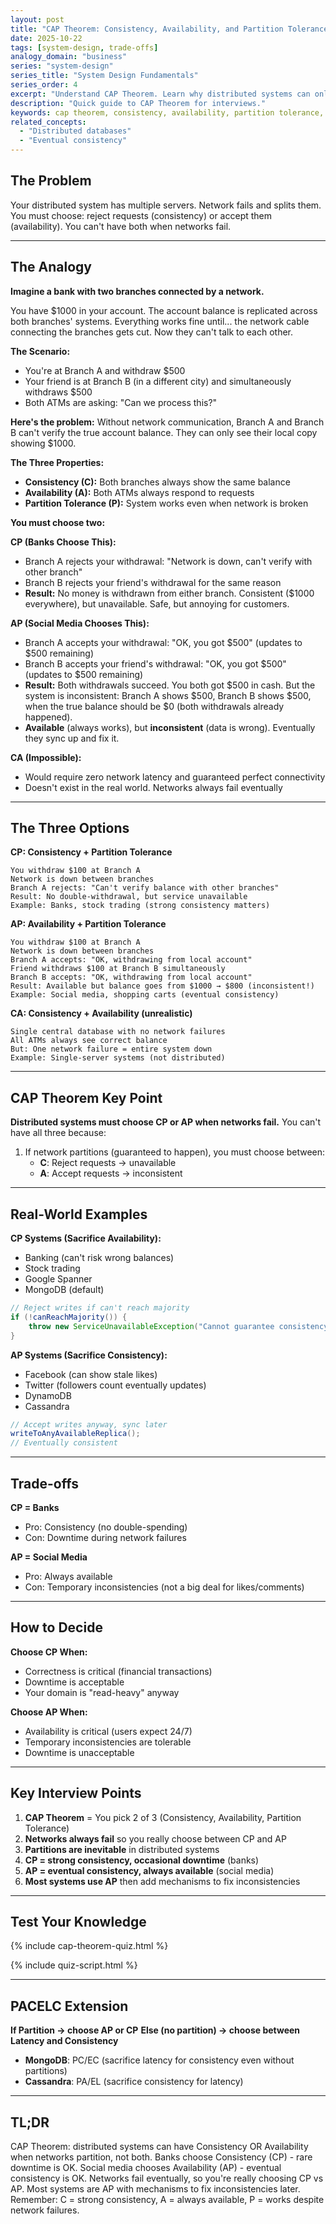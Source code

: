 ```yaml
---
layout: post
title: "CAP Theorem: Consistency, Availability, and Partition Tolerance"
date: 2025-10-22
tags: [system-design, trade-offs]
analogy_domain: "business"
series: "system-design"
series_title: "System Design Fundamentals"
series_order: 4
excerpt: "Understand CAP Theorem. Learn why distributed systems can only have 2 of 3: Consistency, Availability, Partition Tolerance."
description: "Quick guide to CAP Theorem for interviews."
keywords: cap theorem, consistency, availability, partition tolerance, distributed systems
related_concepts:
  - "Distributed databases"
  - "Eventual consistency"
---
```


## The Problem

Your distributed system has multiple servers. Network fails and splits them. You must choose: reject requests (consistency) or accept them (availability). You can't have both when networks fail.

---

## The Analogy

**Imagine a bank with two branches connected by a network.**

You have $1000 in your account. The account balance is replicated across both branches' systems. Everything works fine until... the network cable connecting the branches gets cut. Now they can't talk to each other.

**The Scenario:**
- You're at Branch A and withdraw $500
- Your friend is at Branch B (in a different city) and simultaneously withdraws $500
- Both ATMs are asking: "Can we process this?"

**Here's the problem:** Without network communication, Branch A and Branch B can't verify the true account balance. They can only see their local copy showing $1000.

**The Three Properties:**
- **Consistency (C):** Both branches always show the same balance
- **Availability (A):** Both ATMs always respond to requests
- **Partition Tolerance (P):** System works even when network is broken

**You must choose two:**

**CP (Banks Choose This):**
- Branch A rejects your withdrawal: "Network is down, can't verify with other branch"
- Branch B rejects your friend's withdrawal for the same reason
- **Result:** No money is withdrawn from either branch. Consistent ($1000 everywhere), but unavailable. Safe, but annoying for customers.

**AP (Social Media Chooses This):**
- Branch A accepts your withdrawal: "OK, you got $500" (updates to $500 remaining)
- Branch B accepts your friend's withdrawal: "OK, you got $500" (updates to $500 remaining)
- **Result:** Both withdrawals succeed. You both got $500 in cash. But the system is inconsistent: Branch A shows $500, Branch B shows $500, when the true balance should be $0 (both withdrawals already happened).
- **Available** (always works), but **inconsistent** (data is wrong). Eventually they sync up and fix it.

**CA (Impossible):**
- Would require zero network latency and guaranteed perfect connectivity
- Doesn't exist in the real world. Networks always fail eventually

---

## The Three Options

**CP: Consistency + Partition Tolerance**
```
You withdraw $100 at Branch A
Network is down between branches
Branch A rejects: "Can't verify balance with other branches"
Result: No double-withdrawal, but service unavailable
Example: Banks, stock trading (strong consistency matters)
```

**AP: Availability + Partition Tolerance**
```
You withdraw $100 at Branch A
Network is down between branches
Branch A accepts: "OK, withdrawing from local account"
Friend withdraws $100 at Branch B simultaneously
Branch B accepts: "OK, withdrawing from local account"
Result: Available but balance goes from $1000 → $800 (inconsistent!)
Example: Social media, shopping carts (eventual consistency)
```

**CA: Consistency + Availability (unrealistic)**
```
Single central database with no network failures
All ATMs always see correct balance
But: One network failure = entire system down
Example: Single-server systems (not distributed)
```

---

## CAP Theorem Key Point

**Distributed systems must choose CP or AP when networks fail.** You can't have all three because:
1. If network partitions (guaranteed to happen), you must choose between:
   - **C**: Reject requests → unavailable
   - **A**: Accept requests → inconsistent

---

## Real-World Examples

**CP Systems (Sacrifice Availability):**
- Banking (can't risk wrong balances)
- Stock trading
- Google Spanner
- MongoDB (default)

```java
// Reject writes if can't reach majority
if (!canReachMajority()) {
    throw new ServiceUnavailableException("Cannot guarantee consistency");
}
```

**AP Systems (Sacrifice Consistency):**
- Facebook (can show stale likes)
- Twitter (followers count eventually updates)
- DynamoDB
- Cassandra

```java
// Accept writes anyway, sync later
writeToAnyAvailableReplica();
// Eventually consistent
```

---

## Trade-offs

**CP = Banks**
- Pro: Consistency (no double-spending)
- Con: Downtime during network failures

**AP = Social Media**
- Pro: Always available
- Con: Temporary inconsistencies (not a big deal for likes/comments)

---

## How to Decide

**Choose CP When:**
- Correctness is critical (financial transactions)
- Downtime is acceptable
- Your domain is "read-heavy" anyway

**Choose AP When:**
- Availability is critical (users expect 24/7)
- Temporary inconsistencies are tolerable
- Downtime is unacceptable

---

## Key Interview Points

1. **CAP Theorem** = You pick 2 of 3 (Consistency, Availability, Partition Tolerance)
2. **Networks always fail** so you really choose between CP and AP
3. **Partitions are inevitable** in distributed systems
4. **CP = strong consistency, occasional downtime** (banks)
5. **AP = eventual consistency, always available** (social media)
6. **Most systems use AP** then add mechanisms to fix inconsistencies

---

## Test Your Knowledge

{% include cap-theorem-quiz.html %}

{% include quiz-script.html %}

---

## PACELC Extension

**If Partition → choose AP or CP**
**Else (no partition) → choose between Latency and Consistency**

- **MongoDB**: PC/EC (sacrifice latency for consistency even without partitions)
- **Cassandra**: PA/EL (sacrifice consistency for latency)

---

## TL;DR

CAP Theorem: distributed systems can have Consistency OR Availability when networks partition, not both. Banks choose Consistency (CP) - rare downtime is OK. Social media chooses Availability (AP) - eventual consistency is OK. Networks fail eventually, so you're really choosing CP vs AP. Most systems are AP with mechanisms to fix inconsistencies later. Remember: C = strong consistency, A = always available, P = works despite network failures.
